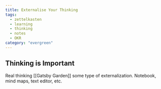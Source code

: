 ```yaml
---
title: Externalise Your Thinking
tags:
  - zettelkasten
  - learning
  - thinking
  - notes
  - OKR
category: "evergreen"
---
```


## Thinking is Important

Real thinking [[Gatsby Garden]] some type of externalization. Notebook, mind maps, text editor, etc.
